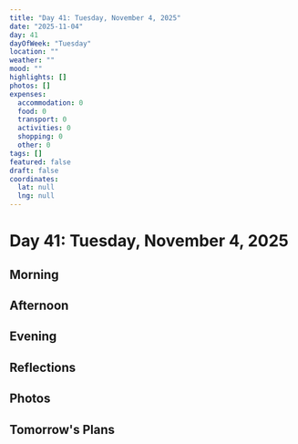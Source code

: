 ```yaml
---
title: "Day 41: Tuesday, November 4, 2025"
date: "2025-11-04"
day: 41
dayOfWeek: "Tuesday"
location: ""
weather: ""
mood: ""
highlights: []
photos: []
expenses:
  accommodation: 0
  food: 0
  transport: 0
  activities: 0
  shopping: 0
  other: 0
tags: []
featured: false
draft: false
coordinates:
  lat: null
  lng: null
---
```


# Day 41: Tuesday, November 4, 2025

## Morning

## Afternoon

## Evening

## Reflections

## Photos

## Tomorrow's Plans
